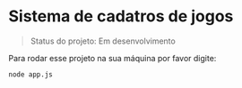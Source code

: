 # Sistema de cadatros de jogos

> Status do projeto: Em desenvolvimento

Para rodar esse projeto na sua máquina por favor digite:

```
node app.js
```
